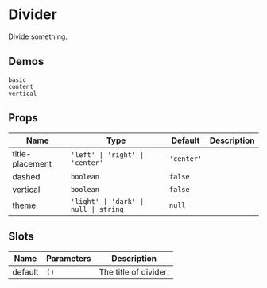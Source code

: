 # Divider
Divide something.

## Demos
```demo
basic
content
vertical
```

## Props
|Name|Type|Default|Description|
|-|-|-|-|
|title-placement|`'left' \| 'right' \| 'center'`|`'center'`||
|dashed|`boolean`|`false`||
|vertical|`boolean`|`false`||
|theme|`'light' \| 'dark' \| null \| string`|`null`||

## Slots
|Name|Parameters|Description|
|-|-|-|
|default|`()`|The title of divider.|